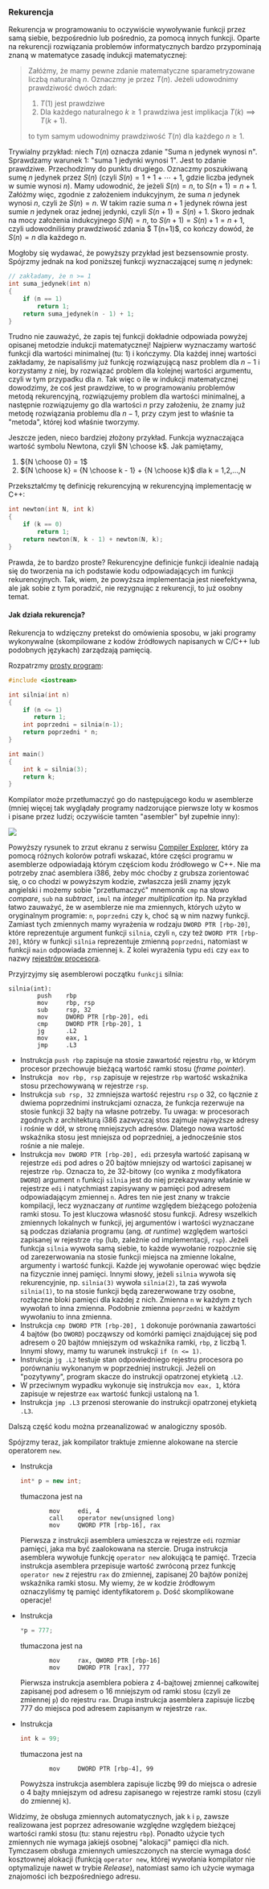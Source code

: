 ### Rekurencja

Rekurencja w  programowaniu to oczywiście wywoływanie funkcji przez samą siebie, bezpośrednio lub pośrednio, za pomocą innych funkcji. Oparte na rekurencji rozwiązania problemów informatycznych bardzo przypominają znaną w matematyce zasadę indukcji matematycznej:

>  Załóżmy, że mamy pewne zdanie matematyczne sparametryzowane liczbą naturalną $n$. Oznaczmy je przez $T(n)$. Jeżeli udowodnimy prawdziwość dwóch zdań: 
>  1. $T(1)$ jest prawdziwe
>  2. Dla każdego naturalnego  $k \ge 1$ prawdziwa jest implikacja $T(k) \implies T(k+1)$. 
>
>  to tym samym udowodnimy prawdziwość $T(n)$ dla każdego $n \ge 1$.   

Trywialny przykład: niech $T(n)$​ oznacza zdanie "Suma n jedynek wynosi n". Sprawdzamy warunek 1: "suma 1 jedynki wynosi 1". Jest to zdanie prawdziwe. Przechodzimy do punktu drugiego. Oznaczmy poszukiwaną sumę $n$​ jedynek przez $S(n)$​ (czyli $S(n) = 1 + 1 + \cdots + 1$​, gdzie liczba jedynek w sumie wynosi $n$​).  Mamy udowodnić, że jeżeli $S(n) = n$, to $S(n+1) = n + 1$. Załóżmy więc, zgodnie z założeniem indukcyjnym, że suma $n$ jedynek wynosi $n$, czyli że $S(n) = n$. W takim razie suma $n+1$ jedynek równa jest sumie $n$ jedynek  oraz jednej jedynki, czyli $S(n + 1) = S(n) +1$. Skoro jednak na mocy założenia indukcyjnego $S(N) = n$, to $S(n+1) = S(n) + 1 = n+1$, czyli udowodniliśmy prawdziwość zdania $ T(n+1)$, co kończy dowód, że $S(n) = n$​ dla każdego n. 

Mogłoby się wydawać, że powyższy przykład jest bezsensownie prosty. Spójrzmy jednak na kod poniższej funkcji wyznaczającej sumę $n$ jedynek:

```c++     
// zakładamy, że n >= 1
int suma_jedynek(int n) 
{
    if (n == 1)
        return 1;
    return suma_jedynek(n - 1) + 1;
}
```

Trudno nie zauważyć, że zapis tej funkcji dokładnie odpowiada powyżej opisanej metodzie indukcji matematycznej! Najpierw wyznaczamy wartość funkcji dla wartości minimalnej (tu: 1) i kończymy. Dla każdej innej wartości zakładamy, że napisaliśmy już funkcję rozwiązującą nasz problem dla $n-1$ i korzystamy z niej, by rozwiązać problem dla kolejnej wartości argumentu, czyli w tym przypadku dla $n$. Tak więc o ile w indukcji matematycznej dowodzimy, że coś jest prawdziwe, to w programowaniu problemów metodą rekurencyjną, rozwiązujemy problem dla wartości minimalnej, a następnie rozwiązujemy go dla wartości $n$ przy założeniu, że znamy już metodę rozwiązania problemu dla $n-1$, przy czym jest to właśnie ta "metoda", której kod właśnie tworzymy.  

Jeszcze jeden, nieco bardziej złożony przykład. Funkcja wyznaczająca wartość symbolu Newtona, czyli $N \choose k$. Jak pamiętamy,

1. ${N \choose 0} = 1$ 
2. ${N \choose k} = {N \choose k - 1} + {N \choose k}$  dla k = 1,2,...,N   

Przekształćmy tę definicję rekurencyjną w rekurencyjną implementację w C++:

```c++
int newton(int N, int k)
{
    if (k == 0)
        return 1;
    return newton(N, k - 1) + newton(N, k);
}
```

Prawda, że to bardzo proste? Rekurencyjne definicje funkcji idealnie nadają się do tworzenia na ich podstawie kodu odpowiadających im funkcji rekurencyjnych. Tak, wiem, że powyższa implementacja jest nieefektywna, ale jak sobie z tym poradzić, nie rezygnując z rekurencji, to już osobny temat.

#### Jak działa rekurencja?

Rekurencja to wdzięczny pretekst do omówienia sposobu, w jaki programy wykonywalne (skompilowane z kodów źródłowych napisanych w C/C++ lub podobnych językach) zarządzają pamięcią. 

Rozpatrzmy [prosty program](https://godbolt.org/z/nG6ej3vx7):

```c++   
#include <iostream>

int silnia(int n)
{
    if (n <= 1)
       return 1;
    int poprzedni = silnia(n-1);
    return poprzedni * n;       
}

int main()
{
    int k = silnia(3);
    return k;
}
```

Kompilator może przetłumaczyć go do następującego kodu w asemblerze (mniej więcej tak wyglądały programy nadzorujące pierwsze loty w kosmos i pisane przez ludzi; oczywiście tamten "asembler" był zupełnie inny):

![](./img/z01/compiler-explorer-1.png)

Powyższy rysunek to zrzut ekranu z serwisu [Compiler Explorer](https://godbolt.org/z/nG6ej3vx7), który za pomocą różnych kolorów potrafi wskazać, które części programu w asemblerze odpowiadają którym częściom kodu źródłowego w C++. Nie ma potrzeby znać asemblera i386, żeby móc choćby z grubsza zorientować się, o co chodzi w powyższym kodzie, zwłaszcza jeśli znamy język angielski i możemy sobie "przetłumaczyć" mnemonik `cmp` na słowo *compare*, `sub` na *subtract*, `imul` na *integer multiplication* itp. Na przykład łatwo zauważyć, że w asemblerze nie ma zmiennych, których użyto w oryginalnym programie: `n`, `poprzedni` czy `k`, choć są w nim nazwy funkcji. Zamiast tych zmiennych mamy wyrażenia w rodzaju `DWORD PTR [rbp-20]`, które reprezentuje argument funkcji `silnia`, czyli `n`, czy też  `DWORD PTR [rbp-20]`, który w funkcji `silnia` reprezentuje zmienną `poprzedni`, natomiast w funkcji `main` odpowiada zmiennej `k`. Z kolei wyrażenia typu `edi` czy `eax` to nazwy [rejestrów procesora](https://pl.wikipedia.org/wiki/Rejestr_procesora).  

Przyjrzyjmy się asemblerowi początku `funkcji` silnia:

```assembly
silnia(int):
        push    rbp
        mov     rbp, rsp
        sub     rsp, 32
        mov     DWORD PTR [rbp-20], edi
        cmp     DWORD PTR [rbp-20], 1
        jg      .L2
        mov     eax, 1
        jmp     .L3
```

- Instrukcja `push rbp` zapisuje na stosie zawartość rejestru `rbp`, w którym procesor przechowuje bieżącą wartość ramki stosu (*frame pointer*).
- Instrukcja ` mov rbp, rsp` zapisuje w rejestrze `rbp`  wartość wskaźnika stosu przechowywaną w rejestrze `rsp`. 
- Instrukcja  `sub rsp, 32`  zmniejsza wartość rejestru `rsp` o 32, co łącznie z dwiema poprzednimi instrukcjami oznacza, że funkcja rezerwuje na stosie funkcji 32 bajty na własne potrzeby. Tu uwaga: w procesorach zgodnych z architekturą i386 zazwyczaj stos zajmuje najwyższe adresy i rośnie w dół, w stronę mniejszych adresów. Dlatego nowa wartość wskaźnika stosu jest mniejsza od poprzedniej, a jednocześnie stos rośnie a nie maleje.  
- Instrukcja `mov DWORD PTR [rbp-20], edi` przesyła wartość zapisaną w rejestrze `edi` pod adres o 20 bajtów mniejszy od wartości zapisanej w rejestrze `rbp`. Oznacza to, że 32-bitowy (co wynika z modyfikatora `DWORD`) argument `n` funkcji `silnia` jest do niej przekazywany właśnie w rejestrze `edi` i natychmiast zapisywany w pamięci pod adresem odpowiadającym zmiennej `n`. Adres ten nie jest znany w trakcie kompilacji, lecz wyznaczany *at runtime* względem bieżącego położenia ramki stosu. To jest kluczowa własność stosu funkcji. Adresy wszelkich zmiennych lokalnych w funkcji, jej argumentów i wartości wyznaczane są podczas działania programu (ang. *at runtime*) względem wartości zapisanej w rejestrze `rbp` (lub, zależnie od implementacji, `rsp`). Jeżeli funkcja `silnia` wywoła samą siebie, to każde wywołanie rozpocznie się od zarezerwowania na stosie funkcji miejsca na zmienne lokalne, argumenty i wartość funkcji. Każde jej wywołanie operować więc będzie na fizycznie innej pamięci. Innymi słowy, jeżeli `silnia` wywoła się rekurencyjnie, np. `silnia(3)` wywoła `silnia(2)`, ta zaś wywoła `silnia(1)`, to na stosie funkcji będą zarezerwowane trzy osobne, rozłączne bloki pamięci dla każdej z nich. Zmienna `n` w każdym z tych wywołań to inna zmienna. Podobnie zmienna `poprzedni` w każdym wywołaniu to inna zmienna. 
- Instrukcja `cmp DWORD PTR [rbp-20], 1` dokonuje porównania zawartości 4 bajtów (bo `DWORD`)  począwszy od komórki pamięci znajdującej się pod adresem o 20 bajtów mniejszym od wskaźnika ramki, `rbp`, z liczbą 1. Innymi słowy, mamy tu warunek instrukcji `if (n <= 1)`. 
- Instrukcja `jg .L2` testuje stan odpowiedniego rejestru procesora po porównaniu wykonanym w poprzedniej instrukcji. Jeżeli on "pozytywny", program skacze do instrukcji opatrzonej etykietą `.L2`. 
- W przeciwnym wypadku wykonuje się instrukcja `mov eax, 1`, która zapisuje w rejestrze `eax` wartość funkcji ustaloną na 1. 
- Instrukcja `jmp .L3` przenosi sterowanie do instrukcji opatrzonej etykietą `.L3`.  

Dalszą część kodu można przeanalizować w analogiczny sposób. 

Spójrzmy teraz, jak kompilator traktuje zmienne alokowane na stercie operatorem `new`. 

- Instrukcja 
   ```c++
   int* p = new int;
   ```
   tłumaczona jest na
   ```assembly
           mov     edi, 4
           call    operator new(unsigned long)
           mov     QWORD PTR [rbp-16], rax
   ```
   
   Pierwsza z instrukcji asemblera umieszcza w rejestrze `edi` rozmiar pamięci, jaka ma być zaalokowana na stercie. Druga instrukcja asemblera wywołuje funkcję `operator new` alokującą te pamięć. Trzecia instrukcja asemblera przepisuje wartość zwróconą przez funkcję `operator new` z rejestru `rax` do zmiennej, zapisanej 20 bajtów poniżej wskaźnika ramki stosu. My wiemy, że w kodzie źródłowym oznaczyliśmy tę pamięć identyfikatorem `p`. Dość skomplikowane operacje!
   
- Instrukcja 

   ```c++
   *p = 777;
   ```

   tłumaczona jest na

   ```assembly
           mov     rax, QWORD PTR [rbp-16]
           mov     DWORD PTR [rax], 777
   ```

   Pierwsza instrukcja asemblera pobiera z 4-bajtowej zmiennej całkowitej zapisanej pod adresem o 16 mniejszym od ramki stosu (czyli ze zmiennej `p`) do rejestru `rax`. Druga instrukcja asemblera zapisuje liczbę 777 do miejsca pod adresem zapisanym w rejestrze `rax`.   

- Instrukcja 

   ```c++
   int k = 99;
   ```

   tłumaczona jest na

   ```assembly
           mov     DWORD PTR [rbp-4], 99
   ```

   Powyższa instrukcja asemblera zapisuje liczbę 99 do miejsca o adresie o  4 bajty mniejszym od adresu zapisanego w rejestrze ramki stosu (czyli do zmiennej `k`). 

Widzimy, że obsługa zmiennych automatycznych, jak `k` i `p`, zawsze realizowana jest poprzez adresowanie względne względem bieżącej wartości ramki stosu (tu: stanu rejestru `rbp`). Ponadto użycie tych zmiennych nie wymaga jakiejś osobnej "alokacji" pamięci dla nich. Tymczasem obsługa zmiennych umieszczonych na stercie wymaga dość kosztownej alokacji (funkcją `operator new`, której wywołania kompilator nie optymalizuje nawet w trybie *Release*), natomiast samo ich użycie wymaga znajomości ich bezpośredniego adresu.
